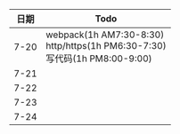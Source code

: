 | 日期 | Todo                                                         |
| ---- | ------------------------------------------------------------ |
| 7-20 | webpack(1h AM7:30-8:30) <br />http/https(1h PM6:30-7:30) <br />写代码(1h PM8:00-9:00) |
| 7-21 |                                                              |
| 7-22 |                                                              |
| 7-23 |                                                              |
| 7-24 |                                                              |





